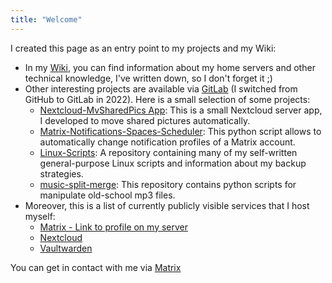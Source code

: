 ```yaml
---
title: "Welcome"
---
```


I created this page as an entry point to my projects and my Wiki:
- In my [Wiki](https://wiki.bergrunde.net), you can find information about my home servers and other technical knowledge, I've written down, so I don't forget it ;)
- Other interesting projects are available via [GitLab](https://gitlab.com/frederikb96) (I switched from GitHub to GitLab in 2022). Here is a small selection of some projects:
	- [Nextcloud-MvSharedPics App](https://gitlab.com/frederikb96/nextcloud-mvsharedpics): This is a small Nextcloud server app, I developed to move shared pictures automatically.
	- [Matrix-Notifications-Spaces-Scheduler](https://gitlab.com/frederikb96/matrix-notifications-spaces-scheduler): This python script allows to automatically change notification profiles of a Matrix account.
	- [Linux-Scripts](https://gitlab.com/frederikb96/Linux-Scripts): A repository containing many of my self-written general-purpose Linux scripts and information about my backup strategies.
	- [music-split-merge](https://gitlab.com/frederikb96/music-split-merge): This repository contains python scripts for manipulate old-school mp3 files.
- Moreover, this is a list of currently publicly visible services that I host myself:
	- [Matrix - Link to profile on my server](https://matrix.to/#/@freddy:bergrunde.net)
	- [Nextcloud](https://cloud.bergrunde.net)
	- [Vaultwarden](https://vaultwarden.bergrunde.net)

You can get in contact with me via [Matrix](https://matrix.to/#/@freddy:bergrunde.net)
